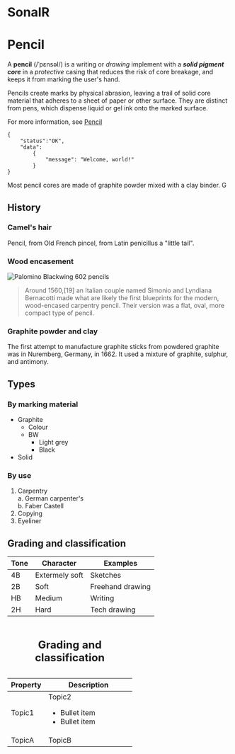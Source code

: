 # SonalR
# Pencil
A **pencil** (/ˈpɛnsəl/) is a writing or _drawing_ implement with a ***solid pigment core*** in a *protective* casing that reduces the risk of core breakage, and keeps it from marking the user's hand.

Pencils create marks by physical abrasion, leaving a trail of solid core material that adheres to a sheet of paper or other surface. They are distinct from pens, which dispense liquid or gel ink onto the marked surface.

For more information, see [Pencil](https://en.wikipedia.org/wiki/Pencil)
```
{
    "status":"OK",
    "data":
        {
            "message": "Welcome, world!"
        }
}
```


Most pencil cores are made of graphite powder mixed with a clay binder. G

## History

### Camel's hair
Pencil, from Old French pincel, from Latin penicillus a "little tail".

### Wood encasement
![Palomino Blackwing 602 pencils](https://upload.wikimedia.org/wikipedia/en/thumb/0/09/Palomino_Blackwing_602_pencils.jpg/330px-Palomino_Blackwing_602_pencils.jpg)


> Around 1560,[19] an Italian couple named Simonio and Lyndiana Bernacotti made what are likely the first blueprints for the modern, wood-encased carpentry pencil. Their version was a flat, oval, more compact type of pencil. 

### Graphite powder and clay
The first attempt to manufacture graphite sticks from powdered graphite was in Nuremberg, Germany, in 1662. It used a mixture of graphite, sulphur, and antimony.

## Types

### By marking material
* Graphite
  * Colour
  * BW
    * Light grey
    * Black 
* Solid

### By use
1. Carpentry   
   a. German carpenter's   
   b. Faber Castell
2. Copying
3. Eyeliner

## Grading and classification
Tone | Character | Examples
--- | --- | --- |
4B | Extermely soft | Sketches
2B | Soft | Freehand drawing
HB | Medium | Writing
2H | Hard | Tech drawing




<table class="table table-striped">
<caption><h2>Grading and classification</h2></caption>
<thead class="thead-dark">
<tr>
    <th width="30%">Property</th>
    <th width="70%">Description</th>
    </tr>
</thead>
<tbody>
<tr>
    <td>Topic1</td>
    <td>Topic2
        <ul>
        <li>Bullet item</li>
        <li>Bullet item</li>
        </ul>
        </td>
    </tr>
<tr>
    <td>TopicA</td>
    <td>TopicB</td>
    </tr>
</tbody>
</table>
